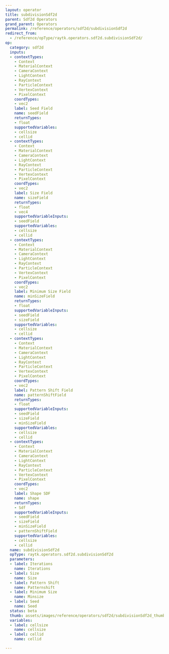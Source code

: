 ```yaml
---
layout: operator
title: subdivisionSdf2d
parent: Sdf2d Operators
grand_parent: Operators
permalink: /reference/operators/sdf2d/subdivisionSdf2d
redirect_from:
  - /reference/opType/raytk.operators.sdf2d.subdivisionSdf2d/
op:
  category: sdf2d
  inputs:
  - contextTypes:
    - Context
    - MaterialContext
    - CameraContext
    - LightContext
    - RayContext
    - ParticleContext
    - VertexContext
    - PixelContext
    coordTypes:
    - vec2
    label: Seed Field
    name: seedField
    returnTypes:
    - float
    supportedVariables:
    - cellsize
    - cellid
  - contextTypes:
    - Context
    - MaterialContext
    - CameraContext
    - LightContext
    - RayContext
    - ParticleContext
    - VertexContext
    - PixelContext
    coordTypes:
    - vec2
    label: Size Field
    name: sizeField
    returnTypes:
    - float
    - vec4
    supportedVariableInputs:
    - seedField
    supportedVariables:
    - cellsize
    - cellid
  - contextTypes:
    - Context
    - MaterialContext
    - CameraContext
    - LightContext
    - RayContext
    - ParticleContext
    - VertexContext
    - PixelContext
    coordTypes:
    - vec2
    label: Minimum Size Field
    name: minSizeField
    returnTypes:
    - float
    supportedVariableInputs:
    - seedField
    - sizeField
    supportedVariables:
    - cellsize
    - cellid
  - contextTypes:
    - Context
    - MaterialContext
    - CameraContext
    - LightContext
    - RayContext
    - ParticleContext
    - VertexContext
    - PixelContext
    coordTypes:
    - vec2
    label: Pattern Shift Field
    name: patternShiftField
    returnTypes:
    - float
    supportedVariableInputs:
    - seedField
    - sizeField
    - minSizeField
    supportedVariables:
    - cellsize
    - cellid
  - contextTypes:
    - Context
    - MaterialContext
    - CameraContext
    - LightContext
    - RayContext
    - ParticleContext
    - VertexContext
    - PixelContext
    coordTypes:
    - vec2
    label: Shape SDF
    name: shape
    returnTypes:
    - Sdf
    supportedVariableInputs:
    - seedField
    - sizeField
    - minSizeField
    - patternShiftField
    supportedVariables:
    - cellsize
    - cellid
  name: subdivisionSdf2d
  opType: raytk.operators.sdf2d.subdivisionSdf2d
  parameters:
  - label: Iterations
    name: Iterations
  - label: Size
    name: Size
  - label: Pattern Shift
    name: Patternshift
  - label: Minimum Size
    name: Minsize
  - label: Seed
    name: Seed
  status: beta
  thumb: assets/images/reference/operators/sdf2d/subdivisionSdf2d_thumb.png
  variables:
  - label: cellsize
    name: cellsize
  - label: cellid
    name: cellid

---
```

